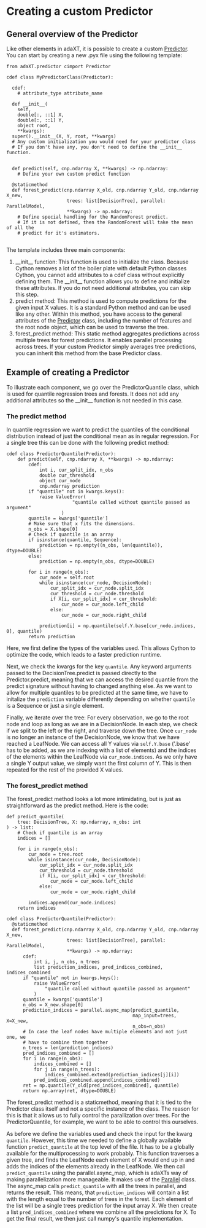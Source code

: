 # Creating a custom Predictor

## General overview of the Predictor

Like other elements in adaXT, it is possible to create a custom
[Predictor](../api_docs/Predictor.md). You can start by creating a new
.pyx file using the following template:

```cython
from adaXT.predictor cimport Predictor

cdef class MyPredictorClass(Predictor):

  cdef:
    # attribute_type attribute_name

  def __init__(
    self,
    double[:, ::1] X,
    double[:, ::1] Y,
    object root,
    **kwargs):
  super().__init__(X, Y, root, **kwargs)
  # Any custom initialization you would need for your predictor class
  # If you don't have any, you don't need to define the __init__ function.
  

  def predict(self, cnp.ndarray X, **kwargs) -> np.ndarray: 
    # Define your own custom predict function

  @staticmethod
  def forest_predict(cnp.ndarray X_old, cnp.ndarray Y_old, cnp.ndarray X_new,
                      trees: list[DecisionTree], parallel: ParallelModel,
                      **kwargs) -> np.ndarray:
    # Define special handling for the RandomForest predict.
    # If it is not defined, then the RandomForest will take the mean of all the
    # predict for it's estimators.
  

```
The template includes three main components:

1. \_\_init\_\_ function: This function is used to initialize the class. Because Cython
   removes a lot of the boiler plate with default Python classes Cython, you cannot
   add attributes to a cdef class without explicitly defining them. The \_\_init\_\_
   function allows you to define and initialize these attributes. If you do not need
   additional attributes, you can skip this step.
2. predict method: This method is used to compute predictions for the given input X
   values. It is a standard Python method and can be used like any other. Within this
   method, you have access to the general attributes of the
   [Predictor](../api_docs/Predictor.md) class, including the number of features and
   the root node object, which can be used to traverse the tree.
4. forest_predict method: This static method aggregates predictions across multiple
   trees for forest predictions. It enables parallel processing across trees. If your
   custom Predictor simply averages tree predictions, you can inherit this method
   from the base Predictor class.

## Example of creating a Predictor

To illustrate each component, we go over the PredictorQuantile class, which is used
for quantile regression trees and forests. It does not add any additional attributes
so the \_\_init\_\_ function is not needed in this case.

### The predict method

In quantile regression we want to predict the quantiles of the conditional distribution
instead of just the conditional mean as in regular regression. For a single tree this can
be done with the following predict method:

```cython
cdef class PredictorQuantile(Predictor):
    def predict(self, cnp.ndarray X, **kwargs) -> np.ndarray:
        cdef:
            int i, cur_split_idx, n_obs
            double cur_threshold
            object cur_node
            cnp.ndarray prediction
        if "quantile" not in kwargs.keys():
            raise ValueError(
                        "quantile called without quantile passed as argument"
                    )
        quantile = kwargs['quantile']
        # Make sure that x fits the dimensions.
        n_obs = X.shape[0]
        # Check if quantile is an array
        if isinstance(quantile, Sequence):
            prediction = np.empty((n_obs, len(quantile)), dtype=DOUBLE)
        else:
            prediction = np.empty(n_obs, dtype=DOUBLE)

        for i in range(n_obs):
            cur_node = self.root
            while isinstance(cur_node, DecisionNode):
                cur_split_idx = cur_node.split_idx
                cur_threshold = cur_node.threshold
                if X[i, cur_split_idx] < cur_threshold:
                    cur_node = cur_node.left_child
                else:
                    cur_node = cur_node.right_child

            prediction[i] = np.quantile(self.Y.base[cur_node.indices, 0], quantile)
        return prediction

```
Here, we first define the types of the variables used. This allows Cython to
optimize the code, which leads to a faster prediction runtime.

Next, we check the kwargs for the key `quantile`. Any keyword arguments passed
to the DecisionTree.predict is passed directly to the Predictor.predict, meaning
that we can access the desired quantile from the predict signature without having
to changed anything else. As we want to allow for multiple quantiles to be
predicted at the same time, we have to initalize the `prediction` variable differently
depending on whether `quantile` is a Sequence or just a single element.

Finally, we iterate over the tree: For every observation, we go to the root node
and loop as long as we are in a DecisionNode. In each step, we check if we split
to the left or the right, and traverse down the tree. Once `cur_node` is no longer
an instance of the DecisionNode, we know that we have reached a LeafNode.
We can access all Y values via `self.Y.base` ('.base' has to be added,
as we are indexing with a list of elements) and the indices of the elements
within the LeafNode via `cur_node.indices`. As we only have a single Y output
value, we simply want the first column of Y. This is then repeated for the rest
of the provided X values.

### The forest_predict method

The forest_predict method looks a lot more intimidating, but is just as
straightforward as the predict method. Here is the code:

```cython
def predict_quantile(
    tree: DecisionTree, X: np.ndarray, n_obs: int
) -> list:
    # Check if quantile is an array
    indices = []

    for i in range(n_obs):
        cur_node = tree.root
        while isinstance(cur_node, DecisionNode):
            cur_split_idx = cur_node.split_idx
            cur_threshold = cur_node.threshold
            if X[i, cur_split_idx] < cur_threshold:
                cur_node = cur_node.left_child
            else:
                cur_node = cur_node.right_child

        indices.append(cur_node.indices)
    return indices

cdef class PredictorQuantile(Predictor):
  @staticmethod
  def forest_predict(cnp.ndarray X_old, cnp.ndarray Y_old, cnp.ndarray X_new,
                      trees: list[DecisionTree], parallel: ParallelModel,
                      **kwargs) -> np.ndarray:
      cdef:
          int i, j, n_obs, n_trees
          list prediction_indices, pred_indices_combined, indices_combined
      if "quantile" not in kwargs.keys():
          raise ValueError(
              "quantile called without quantile passed as argument"
          )
      quantile = kwargs['quantile']
      n_obs = X_new.shape[0]
      prediction_indices = parallel.async_map(predict_quantile,
                                              map_input=trees, X=X_new,
                                              n_obs=n_obs)
      # In case the leaf nodes have multiple elements and not just one, we
      # have to combine them together
      n_trees = len(prediction_indices)
      pred_indices_combined = []
      for i in range(n_obs):
          indices_combined = []
          for j in range(n_trees):
              indices_combined.extend(prediction_indices[j][i])
          pred_indices_combined.append(indices_combined)
      ret = np.quantile(Y_old[pred_indices_combined], quantile)
      return np.array(ret, dtype=DOUBLE)
```

The forest_predict method is a staticmethod, meaning that it is tied to the
Predictor class itself and not a specific instance of the class. The reason for
this is that it allows us to fully control the parallization over trees. For
the PredictorQuantile, for example, we want to be able to control this ourselves.

As before we define the variables used and check the input for the kwarg
`quantile`. However, this time we needed to define a globally available function
`predict_quantile` at the top level of the file. It has to be a globally available
for the multiprocessing to work probably. This function traverses a given tree,
and finds the LeafNode each element of X would end up in and adds the indices
of the elements already in the LeafNode. We then call `predict_quantile`
using the parallel.async_map, which is adaXTs way of making
parallelization more manageable. It makes use of the
[Parallel](../api_docs/Parallel.md) class. The async_map calls
`predict_quantile` with all the trees in parallel, and returns the result. This
means, that `prediction_indices` will contain a list with the length equal
to the number of trees in the forest. Each element of the list will be a single
trees prediction for the input array X. We then create a list
`pred_indices_combined` where we combine all the predictions for X.
To get the final result, we then just call numpy's quantile implementation.
